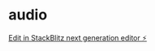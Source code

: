 # audio

[Edit in StackBlitz next generation editor ⚡️](https://stackblitz.com/~/github.com/juansecuellar/audio)